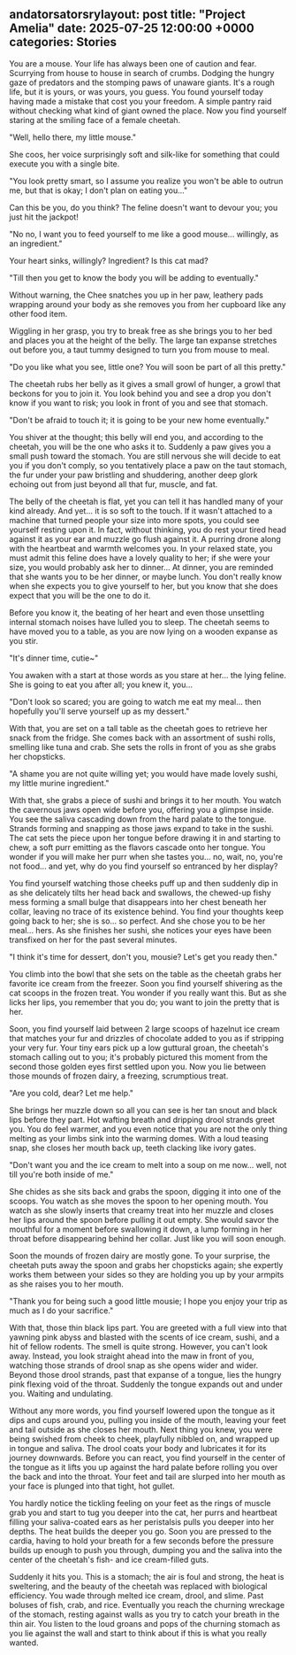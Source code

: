 andatorsatorsrylayout: post
title:  "Project Amelia"
date:   2025-07-25 12:00:00 +0000
categories: Stories
---

You are a mouse. Your life has always been one of caution and fear. Scurrying from house to house in search of crumbs. Dodging the hungry gaze of predators and the stomping paws of unaware giants. It's a rough life, but it is yours, or was yours, you guess. You found yourself today having made a mistake that cost you your freedom. A simple pantry raid without checking what kind of giant owned the place. Now you find yourself staring at the smiling face of a female cheetah.

"Well, hello there, my little mouse."

She coos, her voice surprisingly soft and silk-like for something that could execute you with a single bite.

"You look pretty smart, so I assume you realize you won't be able to outrun me, but that is okay; I don't plan on eating you..."

Can this be you, do you think? The feline doesn't want to devour you; you just hit the jackpot!

"No no, I want you to feed yourself to me like a good mouse... willingly, as an ingredient."

Your heart sinks, willingly? Ingredient? Is this cat mad?

"Till then you get to know the body you will be adding to eventually."

Without warning, the Chee snatches you up in her paw, leathery pads wrapping around your body as she removes you from her cupboard like any other food item.

Wiggling in her grasp, you try to break free as she brings you to her bed and places you at the height of the belly. The large tan expanse stretches out before you, a taut tummy designed to turn you from mouse to meal.

"Do you like what you see, little one? You will soon be part of all this pretty."

The cheetah rubs her belly as it gives a small growl of hunger, a growl that beckons for you to join it. You look behind you and see a drop you don't know if you want to risk; you look in front of you and see that stomach.

"Don't be afraid to touch it; it is going to be your new home eventually."

You shiver at the thought; this belly will end you, and according to the cheetah, you will be the one who asks it to. Suddenly a paw gives you a small push toward the stomach. You are still nervous she will decide to eat you if you don't comply, so you tentatively place a paw on the taut stomach, the fur under your paw bristling and shuddering, another deep glork echoing out from just beyond all that fur, muscle, and fat.

The belly of the cheetah is flat, yet you can tell it has handled many of your kind already. And yet... it is so soft to the touch. If it wasn't attached to a machine that turned people your size into more spots, you could see yourself resting upon it. In fact, without thinking, you do rest your tired head against it as your ear and muzzle go flush against it. A purring drone along with the heartbeat and warmth welcomes you. In your relaxed state, you must admit this feline does have a lovely quality to her; if she were your size, you would probably ask her to dinner... At dinner, you are reminded that she wants you to be her dinner, or maybe lunch. You don't really know when she expects you to give yourself to her, but you know that she does expect that you will be the one to do it.

Before you know it, the beating of her heart and even those unsettling internal stomach noises have lulled you to sleep. The cheetah seems to have moved you to a table, as you are now lying on a wooden expanse as you stir.

"It's dinner time, cutie~"

You awaken with a start at those words as you stare at her... the lying feline. She is going to eat you after all; you knew it, you...

"Don't look so scared; you are going to watch me eat my meal... then hopefully you'll serve yourself up as my dessert."

With that, you are set on a tall table as the cheetah goes to retrieve her snack from the fridge. She comes back with an assortment of sushi rolls, smelling like tuna and crab. She sets the rolls in front of you as she grabs her chopsticks.

"A shame you are not quite willing yet; you would have made lovely sushi, my little murine ingredient."

With that, she grabs a piece of sushi and brings it to her mouth. You watch the cavernous jaws open wide before you, offering you a glimpse inside. You see the saliva cascading down from the hard palate to the tongue. Strands forming and snapping as those jaws expand to take in the sushi. The cat sets the piece upon her tongue before drawing it in and starting to chew, a soft purr emitting as the flavors cascade onto her tongue. You wonder if you will make her purr when she tastes you... no, wait, no, you're not food... and yet, why do you find yourself so entranced by her display?

You find yourself watching those cheeks puff up and then suddenly dip in as she delicately tilts her head back and swallows, the chewed-up fishy mess forming a small bulge that disappears into her chest beneath her collar, leaving no trace of its existence behind. You find your thoughts keep going back to her; she is so... so perfect. And she chose you to be her meal... hers. As she finishes her sushi, she notices your eyes have been transfixed on her for the past several minutes.

"I think it's time for dessert, don't you, mousie? Let's get you ready then."

You climb into the bowl that she sets on the table as the cheetah grabs her favorite ice cream from the freezer. Soon you find yourself shivering as the cat scoops in the frozen treat. You wonder if you really want this. But as she licks her lips, you remember that you do; you want to join the pretty that is her.

Soon, you find yourself laid between 2 large scoops of hazelnut ice cream that matches your fur and drizzles of chocolate added to you as if stripping your very fur. Your tiny ears pick up a low guttural groan, the cheetah's stomach calling out to you; it's probably pictured this moment from the second those golden eyes first settled upon you. Now you lie between those mounds of frozen dairy, a freezing, scrumptious treat.

"Are you cold, dear? Let me help."

She brings her muzzle down so all you can see is her tan snout and black lips before they part. Hot wafting breath and dripping drool strands greet you. You do feel warmer, and you even notice that you are not the only thing melting as your limbs sink into the warming domes. With a loud teasing snap, she closes her mouth back up, teeth clacking like ivory gates.

"Don't want you and the ice cream to melt into a soup on me now... well, not till you're both inside of me."

She chides as she sits back and grabs the spoon, digging it into one of the scoops. You watch as she moves the spoon to her opening mouth. You watch as she slowly inserts that creamy treat into her muzzle and closes her lips around the spoon before pulling it out empty. She would savor the mouthful for a moment before swallowing it down, a lump forming in her throat before disappearing behind her collar. Just like you will soon enough.

Soon the mounds of frozen dairy are mostly gone. To your surprise, the cheetah puts away the spoon and grabs her chopsticks again; she expertly works them between your sides so they are holding you up by your armpits as she raises you to her mouth.

"Thank you for being such a good little mousie; I hope you enjoy your trip as much as I do your sacrifice."

With that, those thin black lips part. You are greeted with a full view into that yawning pink abyss and blasted with the scents of ice cream, sushi, and a hit of fellow rodents. The smell is quite strong. However, you can't look away. Instead, you look straight ahead into the maw in front of you, watching those strands of drool snap as she opens wider and wider. Beyond those drool strands, past that expanse of a tongue, lies the hungry pink flexing void of the throat. Suddenly the tongue expands out and under you. Waiting and undulating.

Without any more words, you find yourself lowered upon the tongue as it dips and cups around you, pulling you inside of the mouth, leaving your feet and tail outside as she closes her mouth. Next thing you knew, you were being swished from cheek to cheek, playfully nibbled on, and wrapped up in tongue and saliva. The drool coats your body and lubricates it for its journey downwards. Before you can react, you find yourself in the center of the tongue as it lifts you up against the hard palate before rolling you over the back and into the throat. Your feet and tail are slurped into her mouth as your face is plunged into that tight, hot gullet.

You hardly notice the tickling feeling on your feet as the rings of muscle grab you and start to tug you deeper into the cat, her purrs and heartbeat filling your saliva-coated ears as her peristalsis pulls you deeper into her depths. The heat builds the deeper you go. Soon you are pressed to the cardia, having to hold your breath for a few seconds before the pressure builds up enough to push you through, dumping you and the saliva into the center of the cheetah's fish- and ice cream-filled guts.

Suddenly it hits you. This is a stomach; the air is foul and strong, the heat is sweltering, and the beauty of the cheetah was replaced with biological efficiency. You wade through melted ice cream, drool, and slime. Past boluses of fish, crab, and rice. Eventually you reach the churning wreckage of the stomach, resting against walls as you try to catch your breath in the thin air. You listen to the loud groans and pops of the churning stomach as you lie against the wall and start to think about if this is what you really wanted.
